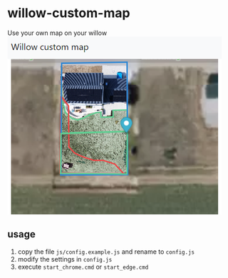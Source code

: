 
# willow-custom-map

Use your own map on your willow
![example map](img/Example.png)

## usage

1. copy the file `js/config.example.js` and rename to `config.js`
2. modify the settings in `config.js`
3. execute `start_chrome.cmd` or `start_edge.cmd`